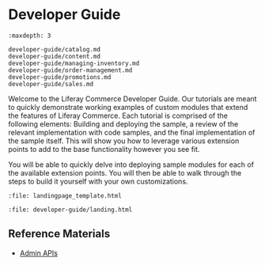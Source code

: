 # Developer Guide

```{toctree}
:maxdepth: 3

developer-guide/catalog.md
developer-guide/content.md
developer-guide/managing-inventory.md
developer-guide/order-management.md
developer-guide/promotions.md
developer-guide/sales.md
```

Welcome to the Liferay Commerce Developer Guide. Our tutorials are meant to quickly demonstrate working examples of custom modules that extend the features of Liferay Commerce. Each tutorial is comprised of the following elements: Building and deploying the sample, a review of the relevant implementation with code samples, and the final implementation of the sample itself. This will show you how to leverage various extension points to add to the base functionality however you see fit.

You will be able to quickly delve into deploying sample modules for each of the available extension points. You will then be able to walk through the steps to build it yourself with your own customizations.

```{raw} html
:file: landingpage_template.html
```

```{raw} html
:file: developer-guide/landing.html
```

## Reference Materials

* [Admin APIs](https://app.swaggerhub.com/search?owner=liferayinc&query=%20commerce)